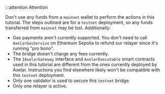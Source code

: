 :::attention Attention

Don't use any funds from a `mainnet` wallet to perform the actions in this tutorial. The steps outlined are for a `testnet` deployment, so any funds transferred from `mainnet` may be lost. Additionally:

- Gas payments aren't currently supported. You don't need to call `AxelarGasService` on Ethereum Sepolia to refund our relayer since it's running "pro bono".
- The bridge doesn't charge any fees currently.
- The `IAxelarGateway` interface and `AxelarExecutable` smart contracts used in this tutorial are different from the ones currently deployed by Axelar. Instructions you find elsewhere likely won't be compatible with this `testnet` deployment.
- Only one validator is used to secure this `testnet` bridge.
- Only one relayer is active.